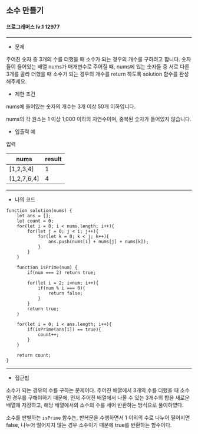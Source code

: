 ## 소수 만들기
#### 프로그래머스 lv.1 12977
------
* 문제

주어진 숫자 중 3개의 수를 더했을 때 소수가 되는 경우의 개수를 구하려고 합니다. 숫자들이 들어있는 배열 nums가 매개변수로 주어질 때, nums에 있는 숫자들 중 서로 다른 3개를 골라 더했을 때 소수가 되는 경우의 개수를 return 하도록 solution 함수를 완성해주세요.

* 제한 조건

nums에 들어있는 숫자의 개수는 3개 이상 50개 이하입니다.

nums의 각 원소는 1 이상 1,000 이하의 자연수이며, 중복된 숫자가 들어있지 않습니다.

* 입출력 예

입력 

|nums|result|
|------|---------|
|[1,2,3,4]|1|
|[1,2,7,6,4]|4|

-----

* 나의 코드
```
function solution(nums) {
    let ans = [];
    let count = 0;
    for(let i = 0; i < nums.length; i++){
        for(let j = 0; j < i; j++){
            for(let k = 0; k < j; k++){
                ans.push(nums[i] + nums[j] + nums[k]);
            }
        }
    } 
    
    function isPrime(num) {
        if(num === 2) return true;

        for(let i = 2; i<num; i++){
            if(num % i === 0){
                return false;
            }
        }
        return true;
    }
    
    for(let i = 0; i < ans.length; i++){
        if(isPrime(ans[i]) == true){
            count++;
        }
    }
    
    return count;
}
```
----
* 접근법

소수가 되는 경우의 수를 구하는 문제이다. 주어진 배열에서 3개의 수를 더했을 때 소수인 경우를 구해야하기 때문에, 먼저 주어진 배열에서 나올 수 있는 3개수의 합을 새로운 배열에 저장하고, 해당 배열에서의 소수의 수를 세어 반환하는 방식으로 풀이하였다.

소수를 판별하는 `isPrime` 함수는, 반복문을 수행하면서 1 이외의 수로 나누어 떨어지면 false, 나누어 떨어지지 않는 경우 소수이기 때문에 true를 반환하는 함수이다.